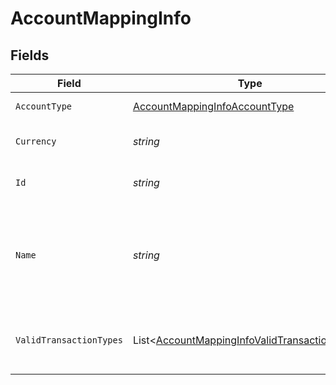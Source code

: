 # AccountMappingInfo


## Fields

| Field                                                                                                           | Type                                                                                                            | Required                                                                                                        | Description                                                                                                     | Example                                                                                                         |
| --------------------------------------------------------------------------------------------------------------- | --------------------------------------------------------------------------------------------------------------- | --------------------------------------------------------------------------------------------------------------- | --------------------------------------------------------------------------------------------------------------- | --------------------------------------------------------------------------------------------------------------- |
| `AccountType`                                                                                                   | [AccountMappingInfoAccountType](../../models/shared/AccountMappingInfoAccountType.md)                           | :heavy_minus_sign:                                                                                              | Type of the account.                                                                                            | Expense                                                                                                         |
| `Currency`                                                                                                      | *string*                                                                                                        | :heavy_minus_sign:                                                                                              | Currency of the account.                                                                                        | GBP                                                                                                             |
| `Id`                                                                                                            | *string*                                                                                                        | :heavy_minus_sign:                                                                                              | Unique identifier of account.                                                                                   | 6                                                                                                               |
| `Name`                                                                                                          | *string*                                                                                                        | :heavy_minus_sign:                                                                                              | Name of the account as it appears in the companies accounting software.                                         | Purchases                                                                                                       |
| `ValidTransactionTypes`                                                                                         | List<[AccountMappingInfoValidTransactionTypes](../../models/shared/AccountMappingInfoValidTransactionTypes.md)> | :heavy_minus_sign:                                                                                              | Supported transaction types for the account.                                                                    | Payment                                                                                                         |